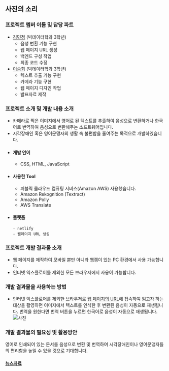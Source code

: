 ## 사진의 소리

### 프로젝트 멤버 이름 및 담당 파트
- [김민정](https://github.com/MinjeongKim03) (빅데이터학과 3학년)
  - 음성 변환 기능 구현
  - 웹 페이지 URL 생성
  - 백엔드 구성 작업
  - 최종 코드 수정
- [이승희](https://github.com/dltmdgml) (빅데이터학과 3학년)
  - 텍스트 추출 기능 구현
  - 카메라 기능 구현
  - 웹 페이지 디자인 작업
  - 발표자료 제작  
### 프로젝트 소개 및 개발 내용 소개
 - 카메라로 찍은 이미지에서 영어로 된 텍스트를 추출하여 음성으로 변환하거나 한국어로 번역하여 음성으로 변환해주는 소프트웨어입니다.
 - 시각장애인 혹은 영어문맹자의 생활 속 불편함을 줄여주는 목적으로 개발하였습니다.
 - #### 개발 언어
      - CSS, HTML, JavaScript
 - #### 사용한 Tool
      - 퍼블릭 클라우드 컴퓨팅 서비스(Amazon AWS) 사용했습니다.
      - Amazon Rekognition (Textract)
      - Amazon Polly
      - AWS Translate
- #### 플랫폼
      - netlify
      - 웹페이지 URL 생성
### 프로젝트 개발 결과물 소개
 - 웹 페이지를 제작하여 모바일 뿐만 아니라 웹캠이 있는 PC 환경에서 사용 가능합니다.  
 - 인터넷 익스플로어를 제외한 모든 브라우저에서 사용이 가능합니다. 

### 개발 결과물을 사용하는 방법
 - 인터넷 익스플로어를 제외한 브라우저로 [웹 페이지의 URL](https://cc-project.netlify.app/)에 접속하여 읽고자 하는 대상을 촬영하면 이미지에서 텍스트를 인식한 후 변환된 음성이 자동으로 재생됩니다. 번역을 원한다면 번역 버튼을 누르면 한국어로 음성이 자동으로 재생됩니다.
![사진](링크)

### 개발 결과물의 필요성 및 활용방안
영어로 인쇄되어 있는 문서를 음성으로 변환 및 번역하여 시각장애인이나 영어문맹자들의 편리함을 높일 수 있을 것으로 기대합니다.
#### [뉴스자료](https://www.yna.co.kr/view/AKR20190130157800011)

